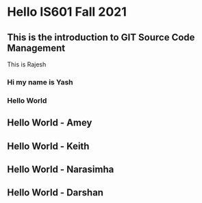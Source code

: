 # Hello IS601 Fall 2021
## This is the introduction to GIT Source Code Management
This is Rajesh
### Hi my name is Yash
### Hello World
## Hello World - Amey
## Hello World - Keith
## Hello World - Narasimha
## Hello World - Darshan
